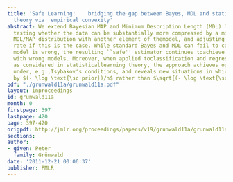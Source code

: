 ```yaml
---
title: 'Safe Learning:    bridging the gap between Bayes, MDL and statistical learning
  theory via  empirical convexity'
abstract: We extend Bayesian MAP and Minimum Description Length (MDL) learning by
  testing whether the data can be substantially more compressed by a mixture of the
  MDL/MAP distribution with another element of themodel, and adjusting the learning
  rate if this is the case. While standard Bayes and MDL can fail to converge ifthe
  model is wrong, the resulting ``safe'' estimator continues toachieve good rates
  with wrong models. Moreover, when applied toclassification and regression models
  as considered in statisticallearning theory, the approach achieves optimal rates
  under, e.g.,Tsybakov's conditions, and reveals new situations in which we canpenalize
  by $(- \log \text{\sc prior})/n$ rather than $\sqrt{(- \log \text{\sc prior})/n}$.
pdf: "./grunwald11a/grunwald11a.pdf"
layout: inproceedings
id: grunwald11a
month: 0
firstpage: 397
lastpage: 420
page: 397-420
origpdf: http://jmlr.org/proceedings/papers/v19/grunwald11a/grunwald11a.pdf
sections: 
author:
- given: Peter
  family: Grünwald
date: '2011-12-21 00:06:37'
publisher: PMLR
---
```

